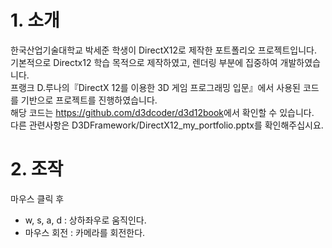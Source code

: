 # 1. 소개

한국산업기술대학교 박세준 학생이 DirectX12로 제작한 포트폴리오 프로젝트입니다.  
기본적으로 Directx12 학습 목적으로 제작하였고, 렌더링 부분에 집중하여 개발하였습니다.  
프랭크 D.루나의『DirectX 12를 이용한 3D 게임 프로그래밍 입문』에서 사용된 코드를 기반으로 프로젝트를 진행하였습니다.  
해당 코드는 <https://github.com/d3dcoder/d3d12book>에서 확인할 수 있습니다.  
다른 관련사항은 D3DFramework/DirectX12_my_portfolio.pptx를 확인해주십시요.  

# 2. 조작
마우스 클릭 후
* w, s, a, d : 상하좌우로 움직인다.
* 마우스 회전 : 카메라를 회전한다.
